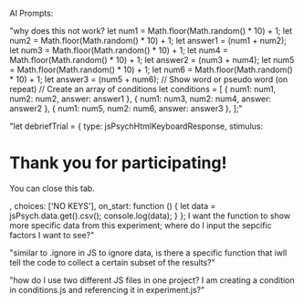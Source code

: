 AI Prompts:

"why does this not work? let num1 = Math.floor(Math.random() * 10) + 1;
let num2 = Math.floor(Math.random() * 10) + 1;
let answer1 = (num1 + num2);
let num3 = Math.floor(Math.random() * 10) + 1;
let num4 = Math.floor(Math.random() * 10) + 1;
let answer2 = (num3 + num4);
let num5 = Math.floor(Math.random() * 10) + 1;
let num6 = Math.floor(Math.random() * 10) + 1;
let answer3 = (num5 + num6);
// Show word or pseudo word (on repeat)
// Create an array of conditions
let conditions = [
    { num1: num1, num2: num2, answer: answer1 },
    { num1: num3, num2: num4, answer: answer2 },
    { num1: num5, num2: num6, answer: answer3 },
];"

"let debriefTrial = {
    type: jsPsychHtmlKeyboardResponse,
    stimulus: 
    <h1>Thank you for participating!</h1> 
    <p>You can close this tab.</p>
    ,
    choices: ['NO KEYS'],
    on_start: function () {
        let data = jsPsych.data.get().csv();
        console.log(data);
    }
}; 
I want the function to show more specific data from this experiment; where do I input the sepcific factors I want to see?"

"similar to .ignore in JS to ignore data, is there a specific function that iwll tell the code to collect a certain subset of the results?"


"how do I use two different JS files in one project? I am creating a condition in conditions.js and referencing it in experiment.js?"


